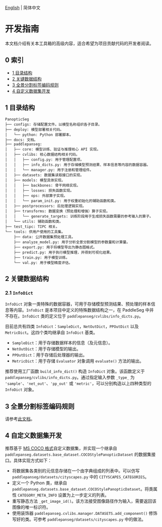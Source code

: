 [English](dev_guide_en.md) | 简体中文

# 开发指南

本文档介绍有关本工具箱的高级内容，适合希望为项目贡献代码的开发者阅读。

## 0 索引

+ [1 目录结构](#1-目录结构)
+ [2 关键数据结构](#2-关键数据结构)
+ [3 全景分割标签编码规则](#3-全景分割标签编码规则)
+ [4 自定义数据集开发](#4-自定义数据集开发)

## 1 目录结构

```plain
PanopticSeg
├── configs: 存储配置文件。以模型名称组织各子目录。
├── deploy: 模型部署相关代码。
│   └── python: Python 部署脚本。
├── docs: 文档。
├── paddlepanseg:
│   ├── core: 模型训练、验证与推理核心 API 实现。
│   ├── cvlibs: 核心数据结构相关代码。
│   │   ├── config.py: 用于管理配置项。
│   │   ├── info_dicts.py: 用于存储模型预测结果、样本信息等内容的数据容器。
│   │   └── manager.py: 用于注册和管理组件。
│   ├── datasets: 数据集读取接口的实现。
│   ├── models: 模型具体实现。
│   │   ├── backbones: 骨干网络实现。
│   │   ├── losses: 损失函数实现。
│   │   ├── ops: 外部算子实现。
│   │   └── param_init.py: 用于权重初始化的辅助函数和类。
│   ├── postprocessors: 后处理逻辑实现。
│   ├── transforms: 数据变换（预处理和增强）算子实现。
│   │   └── generate_targets: 训练阶段用于生成损失函数需要的参考输入的算子。
│   └── utils: 辅助函数和类。
├── test_tipc: TIPC 相关。
└── tools: 供用户使用的工具集。
    ├── data: 公开数据集预处理工具。
    ├── analyze_model.py: 用于分析全景分割模型的参数量和计算量。
    ├── export.py: 用于将模型导出为静态图格式。
    ├── predict.py: 用于执行模型推理，并得到可视化结果。
    ├── train.py: 用于模型训练。
    └── val.py: 用于模型精度评估。
```

## 2 关键数据结构

### 2.1 `InfoDict`

`InfoDict` 对象一类特殊的数据容器，可用于存储模型预测结果、预处理的样本信息等内容。`InfoDict` 是本项目中定义的特殊数据结构之一，在 PaddleSeg 中并不存在。`InfoDict` 类的定义位于 `paddlepanseg/cvlibs/info_dicts.py`。

目前总共有四类 `InfoDict`：`SampleDict`，`NetOutDict`，`PPOutDict` 以及 `MetricDict`。这四个类均继承自 `InfoDict` 基类。

+ `SampleDict`：用于存储数据样本的信息（及元信息）。
+ `NetOutDict`：用于存储模型的输出。
+ `PPOutDict`：用于存储后处理器的输出。
+ `MetricDict`：用于存储 `Evaluator` 对象调用 `evaluate()` 方法的输出。

推荐使用工厂函数 `build_info_dict()` 构造 `InfoDict` 对象。该函数定义于 `paddlepanseg/cvlibs/info_dicts.py`。通过指定输入参数 `_type_` 为 `'sample'`、`'net_out'`、`'pp_out'` 或 `'metric'`，可以分别构造以上四种类型的 `InfoDict` 对象。

## 3 全景分割标签编码规则

请参考[此文档](encoding_protocol_cn.md)。

## 4 自定义数据集开发

推荐基于 [MS COCO 格式](https://cocodataset.org/#home)自定义数据集，并实现一个继承自 `paddlepanseg.datasets.base_dataset.COCOStylePanopticDataset` 的数据集接口。具体实现方式如下：

+ 将数据集各类别的元信息存储在一个由字典组成的列表中。可以仿写 `paddlepanseg/datasets/cityscapes.py` 中的 `CITYSCAPES_CATEGORIES`。
+ 定义一个 Python 类，继承自 `paddlepanseg.datasets.base_dataset.COCOStylePanopticDataset`。将类属性 `CATEGORY_META_INFO` 设置为上一步定义的列表。
+ 重写静态方法 `_get_image_id()`。该方法接受图像路径作为输入，需要返回该图像的唯一标识符。
+ 使用装饰器 `paddlepanseg.cvlibs.manager.DATASETS.add_component()` 修饰写好的类。可参考 `paddlepanseg/datasets/cityscapes.py` 中的做法。

